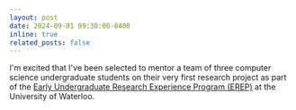 ```yaml
---
layout: post
date: 2024-09-01 09:30:00-0400
inline: true
related_posts: false
---
```

I'm excited that I've been selected to mentor a team of three computer science undergraduate students on their very first research project as part of the [Early Undergraduate Research Experience Program (EREP)](https://uwaterloo.ca/women-in-computer-science/programs-events/early-undergraduate-research-experience-program-erepur2phd/call-undergraduate-students) at the University of Waterloo. 
